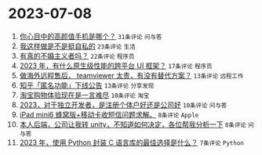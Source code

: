 # 2023-07-08

1. [你心目中的高颜值手机是哪个？](https://www.v2ex.com/t/955034) `31条评论` `问与答`
1. [我这样做是不是挺自私的](https://www.v2ex.com/t/955033) `23条评论` `生活`
1. [有真的不婚主义者吗？](https://www.v2ex.com/t/955049) `22条评论` `程序员`
1. [2023 年，有什么原生级性能的跨平台 UI 框架？](https://www.v2ex.com/t/955040) `17条评论` `程序员`
1. [做海外远程售后， teamviewer 太贵，有没有替代方案？](https://www.v2ex.com/t/955044) `13条评论` `远程工作`
1. [知乎「匿名功能」下线公告](https://www.v2ex.com/t/955039) `13条评论` `分享发现`
1. [淘宝购物体验现在是一言难尽](https://www.v2ex.com/t/955041) `10条评论` `淘宝`
1. [2023，对于独立开发者，是注册个体户好还是公司好](https://www.v2ex.com/t/955035) `10条评论` `问与答`
1. [iPad mini6 蜂窝版+移动卡收短信问题求解。](https://www.v2ex.com/t/955045) `8条评论` `Apple`
1. [本人后端，公司让我转 unity，不知道如何决定，各位帮我分析一下](https://www.v2ex.com/t/955036) `8条评论` `问与答`
1. [2023 年，使用 Python 封装 C 语言库的最佳选择是什么？](https://www.v2ex.com/t/955048) `7条评论` `Python`
